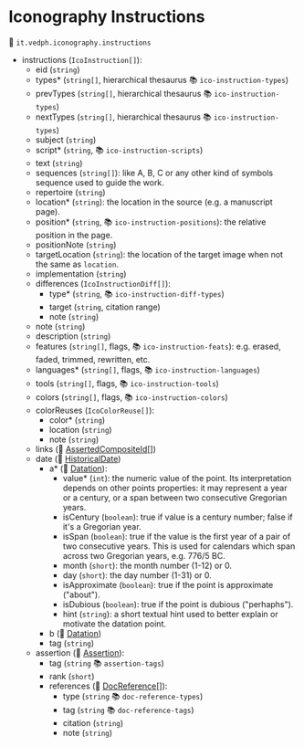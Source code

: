 # Iconography Instructions

🔑 `it.vedph.iconography.instructions`

- instructions (`IcoInstruction[]`):
  - eid (`string`)
  - types\* (`string[]`, hierarchical thesaurus 📚 `ico-instruction-types`)
  - prevTypes (`string[]`, hierarchical thesaurus 📚 `ico-instruction-types`)
  - nextTypes (`string[]`, hierarchical thesaurus 📚 `ico-instruction-types`)
  - subject (`string`)
  - script\* (`string`, 📚 `ico-instruction-scripts`)
  - text (`string`)
  - sequences (`string[]`): like A, B, C or any other kind of symbols sequence used to guide the work.
  - repertoire (`string`)
  - location\* (`string`): the location in the source (e.g. a manuscript page).
  - position* (`string`, 📚 `ico-instruction-positions`): the relative position in the page.
  - positionNote (`string`)
  - targetLocation (`string`): the location of the target image when not the same as `location`.
  - implementation (`string`)
  - differences (`IcoInstructionDiff[]`):
    - type* (`string`, 📚 `ico-instruction-diff-types`)
    - target (`string`, citation range)
    - note (`string`)
  - note (`string`)
  - description (`string`)
  - features (`string[]`, flags, 📚 `ico-instruction-feats`): e.g. erased, faded, trimmed, rewritten, etc.
  - languages\* (`string[]`, flags, 📚 `ico-instruction-languages`)
  - tools (`string[]`, flags, 📚 `ico-instruction-tools`)
  - colors (`string[]`, flags, 📚 `ico-instruction-colors`)
  - colorReuses (`IcoColorReuse[]`):
    - color\* (`string`)
    - location (`string`)
    - note (`string`)
  - links (🧱 [AssertedCompositeId[]](https://github.com/vedph/cadmus-bricks-shell-v3/blob/master/projects/myrmidon/cadmus-refs-asserted-ids/README.md#asserted-composite-id))
  - date (🧱 [HistoricalDate](https://github.com/vedph/cadmus-bricks/blob/master/docs/historical-date.md))
    - a* (🧱 [Datation](https://github.com/vedph/cadmus-bricks/blob/master/docs/datation.md)):
      - value\* (`int`): the numeric value of the point. Its interpretation depends on other points properties: it may represent a year or a century, or a span between two consecutive Gregorian years.
      - isCentury (`boolean`): true if value is a century number; false if it's a Gregorian year.
      - isSpan (`boolean`): true if the value is the first year of a pair of two consecutive years. This is used for calendars which span across two Gregorian years, e.g. 776/5 BC.
      - month (`short`): the month number (1-12) or 0.
      - day (`short`): the day number (1-31) or 0.
      - isApproximate (`boolean`): true if the point is approximate ("about").
      - isDubious (`boolean`): true if the point is dubious ("perhaphs").
      - hint (`string`): a short textual hint used to better explain or motivate the datation point.
    - b (🧱 [Datation](https://github.com/vedph/cadmus-bricks/blob/master/docs/datation.md))
    - tag (`string`)
  - assertion (🧱 [Assertion](https://github.com/vedph/cadmus-bricks/blob/master/docs/assertion.md)):
    - tag (`string` 📚 `assertion-tags`)
    - rank (`short`)
    - references (🧱 [DocReference[]](https://github.com/vedph/cadmus-bricks/blob/master/docs/doc-reference.md)):
      - type (`string` 📚 `doc-reference-types`)
      - tag (`string` 📚 `doc-reference-tags`)
      - citation (`string`)
      - note (`string`)
